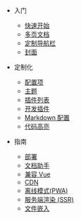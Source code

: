 - 入门

  - [快速开始](/zh-cn/quickstart.md)
  - [多页文档](/zh-cn/more-pages.md)
  - [定制导航栏](/zh-cn/custom-navbar.md)
  - [封面](/zh-cn/cover.md)

- 定制化

  - [配置项](/zh-cn/configuration.md)
  - [主题](/zh-cn/themes.md)
  - [插件列表](/zh-cn/plugins.md)
  - [开发插件](/zh-cn/write-a-plugin.md)
  - [Markdown 配置](/zh-cn/markdown.md)
  - [代码高亮](/zh-cn/language-highlight.md)

- 指南

  - [部署](/zh-cn/deploy.md)
  - [文档助手](/zh-cn/helpers.md)
  - [兼容 Vue](/zh-cn/vue.md)
  - [CDN](/zh-cn/cdn.md)
  - [离线模式(PWA)](/zh-cn/pwa.md)
  - [服务端渲染 (SSR)](/zh-cn/ssr.md)
  - [文件嵌入](/zh-cn/embed-files.md)
